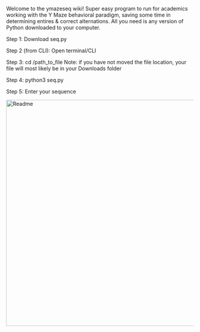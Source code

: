 Welcome to the ymazeseq wiki! Super easy program to run for academics working with the Y Maze behavioral paradigm, saving some time in determining entires & correct alternations. All you need is any version of Python downloaded to your computer.

Step 1: Download seq.py

Step 2 (from CLI): Open terminal/CLI

Step 3: cd /path_to_file Note: if you have not moved the file location, your file will most likely be in your Downloads folder

Step 4: python3 seq.py

Step 5: Enter your sequence

<img width="608" alt="Readme" src="https://github.com/user-attachments/assets/d20922f5-14ec-40ef-bf37-096ccdd1e818">

